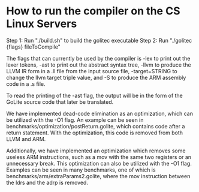 # How to run the compiler on the CS Linux Servers
Step 1: Run "./build.sh" to build the golitec executable
Step 2: Run "./golitec {flags} fileToCompile"

The flags that can currently be used by the compiler is -lex to print out the lexer tokens, -ast to print out the abstract syntax tree, -llvm to produce the LLVM IR form in a .ll file from the input source file, -target=STRING to change the llvm target triple value, and -S to produce the ARM assembly code in a .s file.

To read the printing of the -ast flag, the output will be in the form of the GoLite source code that later be translated.

We have implemented dead-code elimination as an optimization, which can be utilized with the -O1 flag. An example can be seen in benchmarks/optimization/postReturn.golite, which contains code after a return statement. With the optimization, this code is removed from both LLVM and ARM.

Additionally, we have implemented an optimization which removes some useless ARM instructions, such as a mov with the same two registers or an unnecessary break. This optimization can also be utilized with the -O1 flag. Examples can be seen in many benchmarks, one of which is benchmarks/arm/extraParams2.golite, where the mov instruction between the ldrs and the adrp is removed.